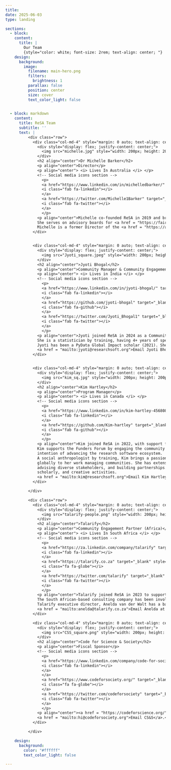 ```yaml
---
title: 
date: 2025-06-03
type: landing

sections:
  - block: 
    content:
      title: |
        Our Team
        {style="color: white; font-size: 2rem; text-align: center; "}
    design:
      background:
        image:
          filename: main-hero.png
          filters:
            brightness: 1
          parallax: false
          position: center
          size: cover
          text_color_light: false      
       

  - block: markdown
    content:
      title: ReSA Team
      subtitle: ''
      text: |
          <div class="row">
            <div class="col-md-4" style="margin: 0 auto; text-align: center;">
              <div style="display: flex; justify-content: center;">
                <img src="michelle.jpg" style="width: 200px; height: 200px; border-radius: 50%; object-fit: cover;">
              </div>
              <h2 align="center">Dr Michelle Barker</h2>
              <p align="center">Director</p>
              <p align="center"> <i> Lives In Australia </i> </p>
              <!-- Social media icons section -->
                <p>
                <a href="https://www.linkedin.com/in/michelledbarker/" target="_blank" style="margin: 0 10px;">
                <i class="fab fa-linkedin"></i>
                </a>                
                <a href="https://twitter.com/Michelle1Barker" target="_blank" style="margin: 0 10px;">
                <i class="fab fa-twitter"></i>
                </a>
                </p>
              <p align="center">Michelle co-founded ReSA in 2019 and brings extensive expertise in open science, research software, skills and infrastructure. As a sociologist, Michelle is passionate about building collaborative partnerships to achieve system change. Listen to her talk about her work on the <a href = "https://us-rse.org/rse-stories/2020/michelle-barker/">RSE Stories podcast</a>.
              She serves on advisory boards for <a href = "https://fair-impact.eu/">FAIR Impact</a>, <a href = "https://everse.software/">European Virtual Institute for Research Software Excellence (EVERSE)</a>, <a href = "https://rse-asia.github.io/RSE_Asia/aboutus.html">Research Software Engineers Asia Association</a>, and the <a href = "https://rd-alliance.org/about-rda/our-leadership/rda-organisational-advisory-board.html">Research Data Alliance Organisational Advisory Board</a>. As a <a href = "https://www.linkedin.com/in/michelledbarker/">consultant in the field of open science</a> her roles have included chairing the OECD expert group on <a href = "https://www.oecd-ilibrary.org/science-and-technology/building-digital-workforce-capacity-and-skills-for-data-intensive-science_e08aa3bb-en">digital skills for the research sector</a> and co-editing the European Open Science Cloud report, <a href = "https://op.europa.eu/en/publication-detail/-/publication/af7f7807-6ce1-11eb-aeb5-01aa75ed71a1">Digital Skills for FAIR and Open Science</a>.
              Michelle is a former Director of the <a href = "https://ardc.edu.au/">Australian Research Data Commons</a>, where she led the strategic planning for the Australian government’s $180 million, five-year investment in ARDC, and the <a href = "https://nectar.org.au/labs/">national research software infrastructure investment program</a>. <a href = "mailto:michelle@researchsoft.org">Email Michelle Barker</a>.</p>
            </div>


            <div class="col-md-4" style="margin: 0 auto; text-align: center;">
              <div style="display: flex; justify-content: center;">
                <img src="Jyoti_square.jpeg" style="width: 200px; height: 200px; border-radius: 50%; object-fit: cover;">
              </div>
              <h2 align="center">Jyoti Bhogal</h2>
              <p align="center">Community Manager & Community Engagement Partner (Asia)</p>
              <p align="center"> <i> Lives in India </i> </p>
              <!-- Social media icons section -->
                <p>
                <a href="https://www.linkedin.com/in/jyoti-bhogal/" target="_blank" style="margin: 0 10px;">
                <i class="fab fa-linkedin"></i>
                </a>                
                <a href="https://github.com/jyoti-bhogal" target="_blank" style="margin: 0 10px;">
                <i class="fab fa-github"></i>
                </a>
                <a href="https://twitter.com/Jyoti_Bhogal1" target="_blank" style="margin: 0 10px;">
                <i class="fab fa-twitter"></i>
                </a>
                </p>
              <p align="center">Jyoti joined ReSA in 2024 as a Community Manager and Community Engagement Partner for Asia, supported by a grant from the Alfred P. Sloan Foundation. 
              She is a statistician by training, having 4+ years of specialised experience in clinical trial software development and data management. She is based in India. In 2021, she co-founded the <a href = "https://rse-asia.github.io/RSE_Asia/">Research Software Engineering (RSE) Asia Association</a> through the <a href = "https://we-are-ols.org/">Open Life Science (OLS) program (cohort-4)</a> , with the mission to promote and build the RSE community and profession in the Asian region while also fostering global collaborations.
              Jyoti has been a PyData Global Impact scholar (2021). She is a keen advocate of open source and open science and actively engages and contributes to these communities locally and internationally.
              <a href = "mailto:jyoti@researchsoft.org">Email Jyoti Bhogal</a>.</p>
            </div>


            <div class="col-md-4" style="margin: 0 auto; text-align: center;">
              <div style="display: flex; justify-content: center;">
                <img src="kim_sq.jpg" style="width: 200px; height: 200px; border-radius: 50%; object-fit: cover;">
              </div>            
              <h2 align="center">Kim Hartley</h2>
              <p align="center">Program Manager</p>
              <p align="center"> <i> Lives in Canada </i> </p>
              <!-- Social media icons section -->
                <p>
                <a href="https://www.linkedin.com/in/kim-hartley-456808232/" target="_blank" style="margin: 0 10px;">
                <i class="fab fa-linkedin"></i>
                </a>                
                <a href="https://github.com/Kim-hartley" target="_blank" style="margin: 0 10px;">
                <i class="fab fa-github"></i>
                </a>
                </p>
              <p align="center">Kim joined ReSA in 2022, with support from the <a href = "https://alliancecan.ca/">Digital Research Alliance of Canada</a>, to facilitate the <a href = "https://www.researchsoft.org/funders-forum/">Research Software Funders Forum</a>, a formal mechanism for international funding organisations to collaborate.
              Kim supports the Funders Forum by engaging the community in collaborative activities designed to share practices and address common challenges, with the
              intention of advancing the research software ecosystem.
              A social anthropologist by training, Kim brings a passion for understanding the ways in which people live in different social and cultural settings
              globally to her work managing communities. She has extensive experience in academic research administration, including managing research ethics boards,
              advising diverse stakeholders, and building partnerships. Through her work in the broader public sector, Kim has facilitated a variety of research,
              scholarly, and creative activities.
              <a href = "mailto:kim@researchsoft.org">Email Kim Hartley</a>.</p>
            </div>

          </div>

          <div class="row">
            <div class="col-md-4" style="margin: 0 auto; text-align: center;">
              <div style="display: flex; justify-content: center;">
                <img src="talarify-people.png" style="width: 200px; height: 200px; border-radius: 50%; object-fit: cover;">
              </div> 
              <h2 align="center">Talarify</h2>
              <p align="center">Community Engagement Partner (Africa)</p>
              <p align="center"> <i> Lives In South Africa </i> </p>
              <!-- Social media icons section -->
                <p>
                <a href="https://za.linkedin.com/company/talarify" target="_blank" style="margin: 0 10px;">
                <i class="fab fa-linkedin"></i>
                </a>      
                <a href="https://talarify.co.za" target="_blank" style="margin: 0 10px;">
                <i class="fa fa-globe"></i>
                </a>             
                <a href="https://twitter.com/talarify" target="_blank" style="margin: 0 10px;">
                <i class="fab fa-twitter"></i>
                </a>
                </p>
              <p align="center">​​Talarify joined ReSA in 2023 to support community growth in Africa, with funding by a <a href = "https://doi.org/10.5281/zenodo.7275397">grant</a> from the Chan Zuckerberg Initiative.
              The South African-based consulting company has been involved in numerous continental initiatives related to research software, including The Carpentries, Africa R Users, and afrimapr. It has also been engaged in global Research Software Engineering (RSE) initiatives such as the <a href = "https://github.com/softwaresaved/international-survey">International RSE Survey</a>, and since 2022 has led <a href = "https://rsse.africa">RSSE-Africa</a> meetups, member showcases, and more. Through their involvement in these initiatives, the Talarify team has learned much about the local communities and has established connections with researchers involved in coding and research infrastructure across the continent.
              Talarify executive director, Anelda van der Walt has a background in bioinformatics and 20 years of experience in supporting the development of digital and computational research skills and communities and bridging the Global North and South. 
              <a href = "mailto:anelda@talarify.co.za">Email Anelda at Talarify</a>.</p>
            </div>

            <div class="col-md-4" style="margin: 0 auto; text-align: center;">
              <div style="display: flex; justify-content: center;">
                <img src="CSS_square.png" style="width: 200px; height: 200px; border-radius: 50%; object-fit: cover;">
              </div> 
              <h2 align="center">Code for Science & Society</h2>
              <p align="center">Fiscal Sponsor</p>
              <!-- Social media icons section -->
                <p>
                <a href="https://www.linkedin.com/company/code-for-society" target="_blank" style="margin: 0 10px;">
                <i class="fab fa-linkedin"></i>
                </a>  
                </a>      
                <a href="https://www.codeforsociety.org/" target="_blank" style="margin: 0 10px;">
                <i class="fa fa-globe"></i>
                </a>                                
                <a href="https://twitter.com/codeforsociety" target="_blank" style="margin: 0 10px;">
                <i class="fab fa-twitter"></i>
                </a>
                </p>
              <p align="center"><a href = "https://codeforscience.org/">Code for Science and Society (CS&S)</a> is ReSA’s fiscal sponsor. CS&S partner with leaders across public interest technology through comprehensive fiscal sponsorship. Projects in the fiscal sponsorship program are supported with financial and operational services. Their approach includes strategic support to develop governance, sustainability, and community strategies. 
              <a href = "mailto:hi@codeforsociety.org">Email CS&S</a>.</p>
            </div>

          </div>

    design:
      background:
        color: "#ffffff"
        text_color_light: false

---
```

